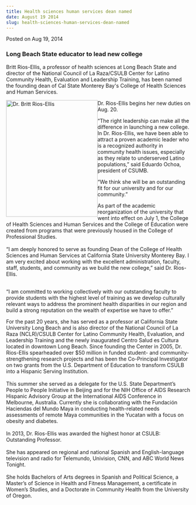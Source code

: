 ```yaml
---
title: Health sciences human services dean named
date: August 19 2014
slug: health-sciences-human-services-dean-named
---
```





<span class="date">Posted on Aug 19, 2014    </span>
<h3>Long Beach State educator to lead new college</h3>
<p>Britt Rios-Ellis, a professor of health sciences at Long Beach
State and director of the National Council of La Raza/CSULB Center
for Latino Community Health, Evaluation and Leadership Training,
has been named the founding dean of Cal State Monterey Bay&apos;s
College of Health Sciences and Human Services.</p>
<p><img alt="Dr. Britt Rios-Ellis" src="http://news.csumb.edu/sites/default/files/65/attachments/news/images/dr.britt_rios_ellis.jpg" style="float:left; width:250px; height:319px">Dr. Rios-Ellis
begins her new duties on Aug. 20.</img></p>
<p>&#x201C;The right leadership can make all the difference in launching a
new college. In Dr. Rios-Ellis, we have been able to attract a
proven academic leader who is a recognized authority in community
health issues, especially as they relate to underserved Latino
populations,&#x201D; said Eduardo Ochoa, president of CSUMB.</p>
<p>&#x201C;We think she will be an outstanding fit for our university and
for our community.&#x201D;</p>
<p>As part of the academic reorganization of the university that
went into effect on July 1, the College of Health Sciences and
Human Services and the College of Education were created from
programs that were previously housed in the College of Professional
Studies.<br>
<br>
&#x201C;I am deeply honored to serve as founding Dean of the College of
Health Sciences and Human Services at California State University
Monterey Bay. I am very excited about working with the excellent
administration, faculty, staff, students, and community as we build
the new college,&#x201D; said Dr. Rios-Ellis.</br></br></p>
<p>&#x201C;I am committed to working collectively with our outstanding
faculty to provide students with the highest level of training as
we develop culturally relevant ways to address the prominent health
disparities in our region and build a strong reputation on the
wealth of expertise we have to offer.&#x201D;</p>
<p>For the past 20 years, she has served as a professor at
California State University Long Beach and is also director of the
National Council of La Raza (NCLR)/CSULB Center for Latino
Community Health, Evaluation, and Leadership Training and the newly
inaugurated Centro Salud es Cultura located in downtown Long Beach.
Since founding the Center in 2005, Dr. Rios-Ellis spearheaded over
$50 million in funded student- and community-strengthening research
projects and has been the Co-Principal Investigator on two grants
from the U.S. Department of Education to transform CSULB into a
Hispanic Serving Institution.<br>
<br>
This summer she served as a delegate for the U.S. State
Department&#x2019;s People to People Initiative in Beijing and for the NIH
Office of AIDS Research Hispanic Advisory Group at the
International AIDS Conference in Melbourne, Australia. Currently
she is collaborating with the Fundaci&#xF3;n Haciendas del Mundo Maya in
conducting health-related needs assessments of remote Maya
communities in the Yucatan with a focus on obesity and
diabetes.<br>
<br>
In 2013, Dr. Rios-Ellis was awarded the highest honor at CSULB:
Outstanding Professor.<br>
<br>
She has appeared on regional and national Spanish and
English-language television and radio for Telemundo, Univision,
CNN, and ABC World News Tonight.<br>
<br>
She holds Bachelors of Arts degrees in Spanish and Political
Science, a Master&#x2019;s of Science in Health and Fitness Management, a
certificate in Women&#x2019;s Studies, and a Doctorate in Community Health
from the University of Oregon.</br></br></br></br></br></br></br></br></p>





